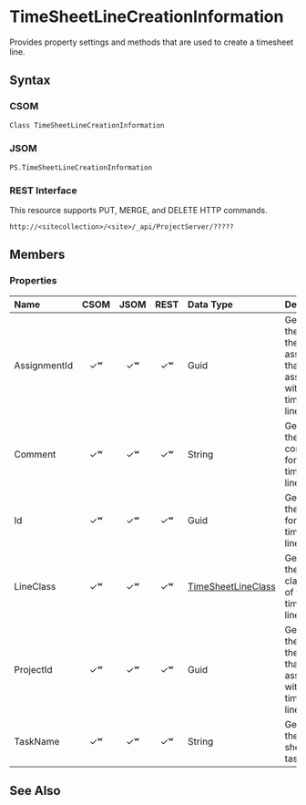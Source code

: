 [comment]: # (Name:TimeSheetLineCreationInformation)
[comment]: # (Type:Object)
[comment]: # (Status:Incomplete)
[comment]: # (GeneratedDate:2016-12-13 02:07:23Z)

# TimeSheetLineCreationInformation

Provides property settings and methods that are used to create a timesheet line.



## Syntax

### CSOM

```C#
Class TimeSheetLineCreationInformation 
```
### JSOM

```
PS.TimeSheetLineCreationInformation
```
### REST Interface

This resource supports PUT, MERGE, and DELETE HTTP commands.

```
http://<sitecollection>/<site>/_api/ProjectServer/?????
```


## Members

### Properties

|**Name**|**CSOM**|**JSOM**|**REST**|**Data Type**|**Description**|
|:-----|:-----:|:-----:|:-----:|:-----|:-----|
|AssignmentId|&#x2713;&#x02B7;|&#x2713;&#x02B7;|&#x2713;&#x02B7;|Guid|Gets or sets the GUID of the assignment that is associated with the timesheet line.|
|Comment|&#x2713;&#x02B7;|&#x2713;&#x02B7;|&#x2713;&#x02B7;|String|Gets or sets the comment for the timesheet line.|
|Id|&#x2713;&#x02B7;|&#x2713;&#x02B7;|&#x2713;&#x02B7;|Guid|Gets or sets the GUID for the timesheet line.|
|LineClass|&#x2713;&#x02B7;|&#x2713;&#x02B7;|&#x2713;&#x02B7;|[TimeSheetLineClass](TimeSheetLineClass.md)|Gets or sets the line class type of the timesheet line.|
|ProjectId|&#x2713;&#x02B7;|&#x2713;&#x02B7;|&#x2713;&#x02B7;|Guid|Gets or sets the GUID of the project that is associated with the timesheet line.|
|TaskName|&#x2713;&#x02B7;|&#x2713;&#x02B7;|&#x2713;&#x02B7;|String|Gets or sets the time sheet line task name.|






## See Also
